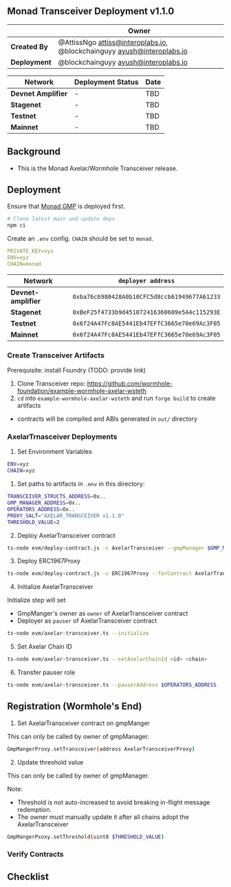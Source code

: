 ## Monad Transceiver Deployment v1.1.0

|                | **Owner**                                                                  |
|----------------|----------------------------------------------------------------------------|
| **Created By** | @AttissNgo <attiss@interoplabs.io>, @blockchainguyy <ayush@interoplabs.io> |
| **Deployment** | @blockchainguyy <ayush@interoplabs.io>                                     |

| **Network**          | **Deployment Status** | **Date** |
|----------------------|-----------------------|----------|
| **Devnet Amplifier** | -                     | TBD      |
| **Stagenet**         | -                     | TBD      |
| **Testnet**          | -                     | TBD      |
| **Mainnet**          | -                     | TBD      |

<!-- TODO -->
<!-- [Release]() -->

## Background

- This is the Monad Axelar/Wormhole Transceiver release.
    <!-- TODO: provide context for partnership, differences from ITS -->

## Deployment

Ensure that [Monad GMP](../evm/2025-05-Monad-GMP-v6.0.4.md) is deployed first.

```bash
# Clone latest main and update deps
npm ci
```

Create an `.env` config. `CHAIN` should be set to `monad`.

```yaml
PRIVATE_KEY=xyz
ENV=xyz
CHAIN=monad
```

| Network              | `deployer address`                           |
|----------------------|----------------------------------------------|
| **Devnet-amplifier** | `0xba76c6980428A0b10CFC5d8ccb61949677A61233` |
| **Stagenet**         | `0xBeF25f4733b9d451072416360609e5A4c115293E` |
| **Testnet**          | `0x6f24A47Fc8AE5441Eb47EFfC3665e70e69Ac3F05` |
| **Mainnet**          | `0x6f24A47Fc8AE5441Eb47EFfC3665e70e69Ac3F05` |

### Create Transceiver Artifacts

Prerequisite: install Foundry (TODO: provide link)

<!-- or use Hardhat?? -->

1. Clone Transceiver repo: https://github.com/wormhole-foundation/example-wormhole-axelar-wsteth
2. `cd` into `example-wormhole-axelar-wsteth` and run `forge build` to create artifacts

- contracts will be compiled and ABIs generated in `out/` directory

### AxelarTrnasceiver Deployments

1. Set Environment Variables

```bash
ENV=xyz
CHAIN=xyz
```

1. Set paths to artifacts in `.env` in this directory:

```bash
TRANSCEIVER_STRUCTS_ADDRESS=0x..
GMP_MANAGER_ADDRESS=0x..
OPERATORS_ADDRESS=Ox..
PROXY_SALT="AXELAR_TRANSCEIVER v1.1.0"
THRESHOLD_VALUE=2
```

2. Deploy AxelarTransceiver contract

```bash
ts-node evm/deploy-contract.js -c AxelarTransceiver --gmpManager $GMP_MANAGER_ADDRESS -m create2 --libraries '{"TransceiverStructs":"$TRANSCEIVER_STRUCTS_ADDRESS"}'
```

3. Deploy ERC1967Proxy 

```bash
ts-node evm/deploy-contract.js -c ERC1967Proxy --forContract AxelarTransceiver
```

4. Initialize AxelarTransceiver 

Initialize step will set
- GmpManger's owner as `owner` of AxelarTransceiver contract
- Deployer as `pauser` of AxelarTransceiver contract

```bash
ts-node evm/axelar-transceiver.ts --initialize
```

5. Set Axelar Chain ID

```bash
ts-node evm/axelar-transceiver.ts --setAxelarChainId <id> <chain>
```

6. Transfer pauser role 

```bash
ts-node evm/axelar-transceiver.ts --pauserAddress $OPERATORS_ADDRESS
```

## Registration (Wormhole's End)

1. Set AxelarTransceiver contract on gmpManger

This can only be called by owner of gmpManager.

```bash
GmpMangerProxy.setTransceiver(address AxelarTransceiverProxy)
```

2. Update threshold value

This can only be called by owner of gmpManager.

Note: 
- Threshold is not auto-increased to avoid breaking in-flight message redemption.
- The owner must manually update it after all chains adopt the AxelarTransceiver

```bash
GmpMangerPxoxy.setThreshold(uint8 $THRESHOLD_VALUE)
```

### Verify Contracts

<!-- TODO: what is needed here? -->

## Checklist

<!-- TODO: need tests -->

